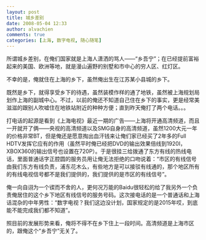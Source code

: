 ```yaml
---
layout: post
title: 城乡差别
date: 2008-05-04 12:33
author: alvachien
comments: true
categories: [上海, 数字电视, 随心随笔]
---
```

<div id="bp-C678F199F470A1FB_1164-content">

所谓城乡差别，在俺们国家就是上海人潇洒的骂人——“乡吾宁”；在已经提前富裕起来的美国、欧洲等地，就是漫山遍野的别墅和市中心的穷人区、红灯区。

不幸的是，俺就住在上海的乡下，虽然俺出生在江苏某小县城的乡下。

既然是乡下，就得享受乡下的待遇，虽然装模作样的通了地铁，虽然被上海规划局划作上海的副城中心。不过，以前的俺还不知道自己住在乡下的事实，更是经常美滋滋的跟别人吹嘘住在地铁站附近的种种方便；直到昨天俺打了两个电话。。。

打电话的起源是看到《上海电视》最近一期的广告——上海将开通高清频道，而且一开就开了俩——央视的高清频道以及SMG自身的高清频道，虽然1200大元一年的价格非常BT，但是俺还是愿意掏出血汗钱来让俺们家已经买了2年多的Full HDTV发挥它应有的作用（虽然平时俺已经把DVD的输出效果倍线到1920I，XBOX360的输出信号也设置在720P）。于是很挂三给拨通了东方有线的热线电话，里面普通话字正腔圆的服务员用让俺无法拒绝的口吻说着：“市区的有线信号由我们东方有线负责，浦东花木么，有些地方是可以接驳有线通的，那个地区所有的有线电视信号都不是我们提供的，我们提供的是市区的有线信号”。

俺一向自诩为一个锲而不舍的人，更何况万能的Baidu很轻松的给了我另外一个负责俺居住的这个乡下地区有线信号的服务号码。这次接电话的是一个普通话和上海话混杂的中年男性：“数字电视？我们这边没计划，国家规定的是2015年哎，到底能不能完成我们都不知道”。

照目前的发展形势来看，俺将不得不在乡下住上一段时间。高清频道是上海市区的，跟俺这个“乡吾宁”无关了。

</div>
